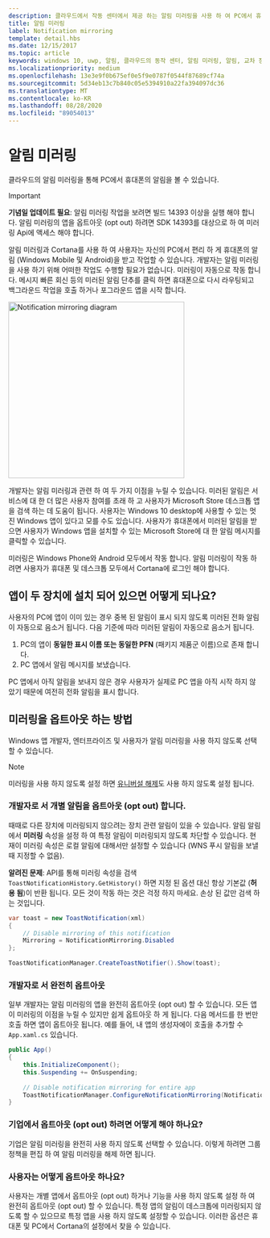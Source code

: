 ```yaml
---
description: 클라우드에서 작동 센터에서 제공 하는 알림 미러링을 사용 하 여 PC에서 휴대폰의 알림 메시지를 확인 하는 방법을 알아봅니다.
title: 알림 미러링
label: Notification mirroring
template: detail.hbs
ms.date: 12/15/2017
ms.topic: article
keywords: windows 10, uwp, 알림, 클라우드의 동작 센터, 알림 미러링, 알림, 교차 장치
ms.localizationpriority: medium
ms.openlocfilehash: 13e3e9f0b675ef0e5f9e0787f0544f87689cf74a
ms.sourcegitcommit: 5d34eb13c7b840c05e5394910a22fa394097dc36
ms.translationtype: MT
ms.contentlocale: ko-KR
ms.lasthandoff: 08/28/2020
ms.locfileid: "89054013"
---
```

# <a name="notification-mirroring"></a>알림 미러링

클라우드의 알림 미러링을 통해 PC에서 휴대폰의 알림을 볼 수 있습니다.

> [!IMPORTANT]
> **기념일 업데이트 필요**: 알림 미러링 작업을 보려면 빌드 14393 이상을 실행 해야 합니다. 알림 미러링의 앱을 옵트아웃 (opt out) 하려면 SDK 14393를 대상으로 하 여 미러링 Api에 액세스 해야 합니다.

알림 미러링과 Cortana를 사용 하 여 사용자는 자신의 PC에서 편리 하 게 휴대폰의 알림 (Windows Mobile 및 Android)을 받고 작업할 수 있습니다. 개발자는 알림 미러링을 사용 하기 위해 어떠한 작업도 수행할 필요가 없습니다. 미러링이 자동으로 작동 합니다. 메시지 빠른 회신 등의 미러된 알림 단추를 클릭 하면 휴대폰으로 다시 라우팅되고 백그라운드 작업을 호출 하거나 포그라운드 앱을 시작 합니다.

<img alt="Notification mirroring diagram" src="images/toast-mirroring.gif" width="350"/>

개발자는 알림 미러링과 관련 하 여 두 가지 이점을 누릴 수 있습니다. 미러된 알림은 서비스에 대 한 더 많은 사용자 참여를 초래 하 고 사용자가 Microsoft Store 데스크톱 앱을 검색 하는 데 도움이 됩니다. 사용자는 Windows 10 desktop에 사용할 수 있는 멋진 Windows 앱이 있다고 모를 수도 있습니다. 사용자가 휴대폰에서 미러된 알림을 받으면 사용자가 Windows 앱을 설치할 수 있는 Microsoft Store에 대 한 알림 메시지를 클릭할 수 있습니다.

미러링은 Windows Phone와 Android 모두에서 작동 합니다. 알림 미러링이 작동 하려면 사용자가 휴대폰 및 데스크톱 모두에서 Cortana에 로그인 해야 합니다.


## <a name="what-if-the-app-is-installed-on-both-devices"></a>앱이 두 장치에 설치 되어 있으면 어떻게 되나요?

사용자의 PC에 앱이 이미 있는 경우 중복 된 알림이 표시 되지 않도록 미러된 전화 알림이 자동으로 음소거 됩니다. 다음 기준에 따라 미러된 알림이 자동으로 음소거 됩니다.

1. PC의 앱이 **동일한 표시 이름 또는 동일한 PFN** (패키지 제품군 이름)으로 존재 합니다.
2. PC 앱에서 알림 메시지를 보냈습니다.

PC 앱에서 아직 알림을 보내지 않은 경우 사용자가 실제로 PC 앱을 아직 시작 하지 않았기 때문에 여전히 전화 알림을 표시 합니다.


## <a name="how-to-opt-out-of-mirroring"></a>미러링을 옵트아웃 하는 방법

Windows 앱 개발자, 엔터프라이즈 및 사용자가 알림 미러링을 사용 하지 않도록 선택할 수 있습니다.

> [!NOTE]
> 미러링을 사용 하지 않도록 설정 하면 [유니버설 해제](universal-dismiss.md)도 사용 하지 않도록 설정 됩니다.


### <a name="as-a-developer-opt-out-an-individual-notification"></a>개발자로 서 개별 알림을 옵트아웃 (opt out) 합니다.

때때로 다른 장치에 미러링되지 않으려는 장치 관련 알림이 있을 수 있습니다. 알림 알림에서 **미러링** 속성을 설정 하 여 특정 알림이 미러링되지 않도록 차단할 수 있습니다. 현재이 미러링 속성은 로컬 알림에 대해서만 설정할 수 있습니다 (WNS 푸시 알림을 보낼 때 지정할 수 없음).

**알려진 문제**: API를 통해 미러링 속성을 검색 `ToastNotificationHistory.GetHistory()` 하면 지정 된 옵션 대신 항상 기본값 (**허용 됨**)이 반환 됩니다. 모든 것이 작동 하는 것은 걱정 하지 마세요. 손상 된 값만 검색 하는 것입니다.

```csharp
var toast = new ToastNotification(xml)
{
    // Disable mirroring of this notification
    Mirroring = NotificationMirroring.Disabled
};
  
ToastNotificationManager.CreateToastNotifier().Show(toast);
```


### <a name="as-a-developer-opt-out-completely"></a>개발자로 서 완전히 옵트아웃

일부 개발자는 알림 미러링의 앱을 완전히 옵트아웃 (opt out) 할 수 있습니다. 모든 앱이 미러링의 이점을 누릴 수 있지만 쉽게 옵트아웃 하 게 됩니다. 다음 메서드를 한 번만 호출 하면 앱이 옵트아웃 됩니다. 예를 들어, 내 앱의 생성자에이 호출을 추가할 수 `App.xaml.cs` 있습니다.

```csharp
public App()
{
    this.InitializeComponent();
    this.Suspending += OnSuspending;
 
    // Disable notification mirroring for entire app
    ToastNotificationManager.ConfigureNotificationMirroring(NotificationMirroring.Disabled);
}
```


### <a name="as-an-enterprise-how-do-i-opt-out"></a>기업에서 옵트아웃 (opt out) 하려면 어떻게 해야 하나요?

기업은 알림 미러링을 완전히 사용 하지 않도록 선택할 수 있습니다. 이렇게 하려면 그룹 정책을 편집 하 여 알림 미러링을 해제 하면 됩니다.


### <a name="as-a-user-how-do-i-opt-out"></a>사용자는 어떻게 옵트아웃 하나요?

사용자는 개별 앱에서 옵트아웃 (opt out) 하거나 기능을 사용 하지 않도록 설정 하 여 완전히 옵트아웃 (opt out) 할 수 있습니다. 특정 앱의 알림이 데스크톱에 미러링되지 않도록 할 수 있으므로 특정 앱을 사용 하지 않도록 설정할 수 있습니다. 이러한 옵션은 휴대폰 및 PC에서 Cortana의 설정에서 찾을 수 있습니다.
